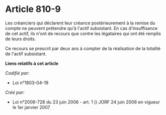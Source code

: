 # Article 810-9

Les créanciers qui déclarent leur créance postérieurement à la remise du compte ne peuvent prétendre qu'à l'actif subsistant.
En cas d'insuffisance de cet actif, ils n'ont de recours que contre les légataires qui ont été remplis de leurs droits.

Ce recours se prescrit par deux ans à compter de la réalisation de la totalité de l'actif subsistant.

**Liens relatifs à cet article**

_Codifié par_:

  - Loi n°1803-04-19

_Créé par_:

  - Loi n°2006-728 du 23 juin 2006 - art. 1 () JORF 24 juin 2006 en vigueur le 1er janvier 2007
